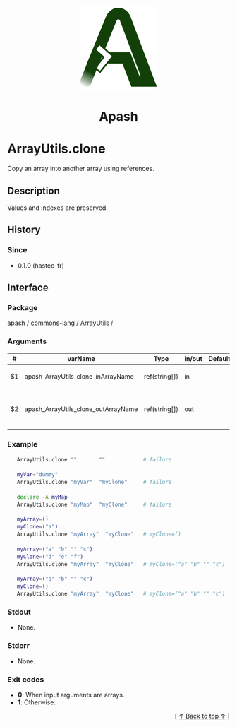 
<div align='center' id='apash-top'>
  <a href='https://github.com/hastec-fr/apash'>
    <img alt='apash-logo' src='../../../../../../assets/apash-logo.svg'/>
  </a>

  # Apash
</div>


# ArrayUtils.clone
Copy an array into another array using references.
## Description
   Values and indexes are preserved.

## History
### Since
  * 0.1.0 (hastec-fr)

## Interface
### Package
<!-- apash.packageBegin -->
[apash](../../../apash.md) / [commons-lang](../../commons-lang.md) / [ArrayUtils](../ArrayUtils.md) / 
<!-- apash.packageEnd -->

### Arguments
 | #      | varName                             | Type          | in/out   | Default    | Description                          |
 |--------|-------------------------------------|---------------|----------|------------|--------------------------------------|
 | $1     | apash_ArrayUtils_clone_inArrayName  | ref(string[]) | in       |            | Name of the array to clone.          |
 | $2     | apash_ArrayUtils_clone_outArrayName | ref(string[]) | out      |            | Name of the array which will receive the clone.|

### Example
 ```bash
    ArrayUtils.clone ""       ""            # failure

    myVar="dummy"
    ArrayUtils.clone "myVar"  "myClone"     # failure

    declare -A myMap
    ArrayUtils.clone "myMap"  "myClone"     # failure

    myArray=()
    myClone=("a")
    ArrayUtils.clone "myArray"  "myClone"   # myClone=()
    
    myArray=("a" "b" "" "c")
    myClone=("d" "e" "f")
    ArrayUtils.clone "myArray"  "myClone"   # myClone=("a" "b" "" "c")

    myArray=("a" "b" "" "c")
    myClone=()
    ArrayUtils.clone "myArray"  "myClone"   # myClone=("a" "b" "" "c")
 ```

### Stdout
  * None.
### Stderr
  * None.

### Exit codes
  * **0**: When input arguments are arrays.
  * **1**: Otherwise.

  <div align='right'>[ <a href='#apash-top'>↑ Back to top ↑</a> ]</div>

